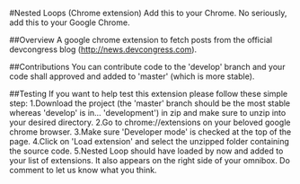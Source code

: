 #Nested Loops (Chrome extension)
Add this to your Chrome. No seriously, add this to your Google Chrome.

##Overview
A google chrome extension to fetch posts from the official devcongress blog (http://news.devcongress.com).

##Contributions
You can contribute code to the 'develop' branch and your code shall approved and added to 'master' (which is more stable).

##Testing
If you want to help test this extension please follow these simple step:
	1.Download the project (the 'master' branch should be the most stable whereas 'develop' is in... 'development') in zip and make sure to unzip into your desired directory.
	2.Go to chrome://extensions on your beloved google chrome browser.
	3.Make sure 'Developer mode' is checked at the top of the page.
	4.Click on 'Load extension' and select the unzipped folder containing the source code.
	5.Nested Loop should have loaded by now and added to your list of extensions. It also appears on the right side of your omnibox.
Do comment to let us know what you think. 
